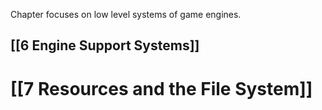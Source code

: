 Chapter focuses on low level systems of game engines.
## [[6 Engine Support Systems]]
# [[7 Resources and the File System]]